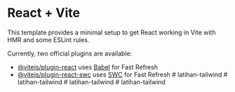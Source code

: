 # React + Vite

This template provides a minimal setup to get React working in Vite with HMR and some ESLint rules.

Currently, two official plugins are available:

- [@vitejs/plugin-react](https://github.com/vitejs/vite-plugin-react/blob/main/packages/plugin-react/README.md) uses [Babel](https://babeljs.io/) for Fast Refresh
- [@vitejs/plugin-react-swc](https://github.com/vitejs/vite-plugin-react-swc) uses [SWC](https://swc.rs/) for Fast Refresh
#   l a t i h a n - t a i l w i n d  
 #   l a t i h a n - t a i l w i n d  
 #   l a t i h a n - t a i l w i n d  
 #   l a t i h a n - t a i l w i n d  
 